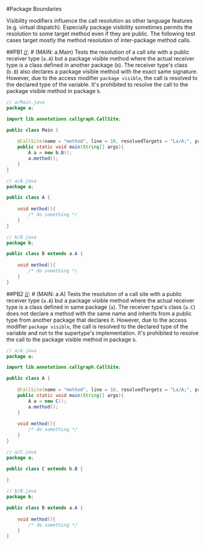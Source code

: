 #Package Boundaries

Visibility modifiers influence the call resolution as other language features (e.g. virtual dispatch).
Especially package visibility sometimes permits the resolution to some target method even if they are
public. The following test cases target mostly the method resolution of inter-package method calls.

##PB1
[//]: # (MAIN: a.Main)
Tests the resolution of a call site with a public receiver type (```a.A```) but a package visible method where the
actual receiver type is a class defined in another package (```b```). The receiver type's class
(```b.B```) also declares a package visible method with the exact same signature. However,
due to the access modifier ```package visible```, the call is resolved to the declared type of the
variable. It's prohibited to resolve the call to the package visible method in package ```b```. 
```java
// a/Main.java
package a;

import lib.annotations.callgraph.CallSite;

public class Main {
    
    @CallSite(name = "method", line = 10, resolvedTargets = "La/A;", prohibitedTargets = "Lb/B;")
    public static void main(String[] args){
        A a = new b.B();
        a.method();
    }   
}
```
```java
// a/A.java
package a;

public class A {
    
    void method(){
        /* do something */
    }
}
```
```java
// b/B.java
package b;

public class B extends a.A {
    
    void method(){
        /* do something */
    }
}
```
[//]: # (END)

##PB2
[//]: # (MAIN: a.A)
Tests the resolution of a call site with a public receiver type (```a.A```) but a package visible method where the
actual receiver type is a class defined in same package (```a```). The receiver type's class
(```a.C```) does not declare a method with the same name and inherits from a public type from another
package that declares it. However, due to the access modifier ```package visible```, the call is resolved
to the declared type of the variable and not to the supertype's implementation. 
It's prohibited to resolve the call to the package visible method in package ```b```. 
```java
// a/A.java
package a;

import lib.annotations.callgraph.CallSite;

public class A {
    
    @CallSite(name = "method", line = 10, resolvedTargets = "La/A;", prohibitedTargets = "Lb/B;")
    public static void main(String[] args){
        A a = new C();
        a.method();
    }
    
    void method(){
        /* do something */
    }
}
```
```java
// a/C.java
package a;

public class C extends b.B {
    
}
```
```java
// b/B.java
package b;

public class B extends a.A {
    
    void method(){
        /* do something */
    }
}
```
[//]: # (END)
